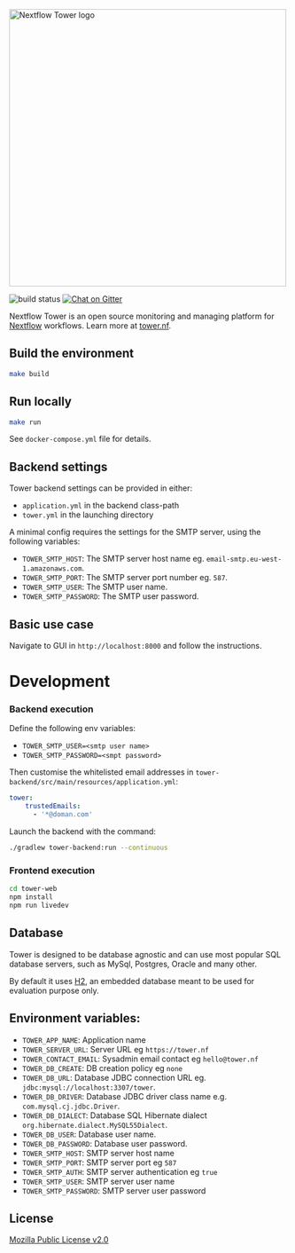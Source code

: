 <img src='./tower-web/src/assets/landing/assets/img/nf-tower-purple.svg' width='500' alt='Nextflow Tower logo'/>

![build status](https://codebuild.eu-west-1.amazonaws.com/badges?uuid=eyJlbmNyeXB0ZWREYXRhIjoid1VqblVBMmVDbE54MUdrTUNra0l5eGl3WWcxR0xCaDU1UVFJV1IzRWdodTJNNmx0d2Q3SS84REdaN1BOTUg4VVd5bS9Xdk8zeW5leFRON1NRZTZSVzhvPSIsIml2UGFyYW1ldGVyU3BlYyI6InVyaGJMWktuOGpDVDQ0WGsiLCJtYXRlcmlhbFNldFNlcmlhbCI6MX0%3D&branch=master)
[![Chat on Gitter](https://img.shields.io/gitter/room/nf-tower/community.svg?colorB=26af64&style=popout)](https://gitter.im/nf-tower/community)

Nextflow Tower is an open source monitoring and managing platform
for [Nextflow](https://www.nextflow.io/) workflows. Learn more at [tower.nf](https://tower.nf/).

## Build the environment

```bash
make build
```

## Run locally

```bash
make run
```

See `docker-compose.yml` file for details.


## Backend settings

Tower backend settings can be provided in either:

- `application.yml` in the backend class-path
- `tower.yml` in the launching directory

A minimal config requires the settings for the SMTP
server, using the following variables:

- `TOWER_SMTP_HOST`: The SMTP server host name eg. `email-smtp.eu-west-1.amazonaws.com`.
- `TOWER_SMTP_PORT`: The SMTP server port number eg. `587`.
- `TOWER_SMTP_USER`: The SMTP user name.
- `TOWER_SMTP_PASSWORD`: The SMTP user password.

## Basic use case

Navigate to GUI in `http://localhost:8000` and follow the instructions.

# Development

### Backend execution

Define the following env variables:

- `TOWER_SMTP_USER=<smtp user name>`
- `TOWER_SMTP_PASSWORD=<smpt password>`

Then customise the whitelisted email addresses in `tower-backend/src/main/resources/application.yml`:

```yaml
tower:
    trustedEmails:
      - '*@doman.com'
```

Launch the backend with the command:

```bash
./gradlew tower-backend:run --continuous
```

### Frontend execution

```bash
cd tower-web
npm install
npm run livedev
```

## Database

Tower is designed to be database agnostic and can use most popular SQL
database servers, such as MySql, Postgres, Oracle and many other.

By default it uses [H2](https://www.h2database.com), an embedded database meant to be used for evaluation purpose only.


## Environment variables:

* `TOWER_APP_NAME`: Application name
* `TOWER_SERVER_URL`: Server URL eg `https://tower.nf`
* `TOWER_CONTACT_EMAIL`: Sysadmin email contact eg `hello@tower.nf`
* `TOWER_DB_CREATE`: DB creation policy eg `none`
* `TOWER_DB_URL`: Database JDBC connection URL eg. `jdbc:mysql://localhost:3307/tower`.
* `TOWER_DB_DRIVER`: Database JDBC driver class name e.g. `com.mysql.cj.jdbc.Driver`.
* `TOWER_DB_DIALECT`: Database SQL Hibernate dialect `org.hibernate.dialect.MySQL55Dialect`.
* `TOWER_DB_USER`: Database user name.
* `TOWER_DB_PASSWORD`: Database user password.
* `TOWER_SMTP_HOST`: SMTP server host name
* `TOWER_SMTP_PORT`: SMTP server port eg `587`
* `TOWER_SMTP_AUTH`: SMTP server authentication eg `true`
* `TOWER_SMTP_USER`: SMTP server user name
* `TOWER_SMTP_PASSWORD`: SMTP server user password

## License

[Mozilla Public License v2.0](LICENSE.txt)
